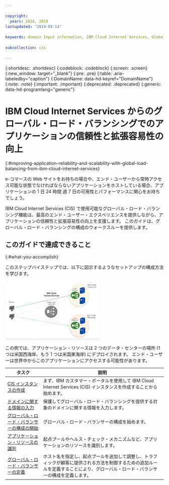 ```yaml
---

copyright:
  years: 2018, 2019
lastupdated: "2019-03-14"

keywords: domain Input information, IBM Cloud Internet Services, Global Load balancing

subcollection: cis

---
```



{:shortdesc: .shortdesc}
{:codeblock: .codeblock}
{:screen: .screen}
{:new_window: target="_blank"}
{:pre: .pre}
{:table: .aria-labeledby="caption"}
{:DomainName: data-hd-keyref="DomainName"}
{:note: .note}
{:important: .important}
{:deprecated: .deprecated}
{:generic: data-hd-programlang="generic"}

# IBM Cloud Internet Services からのグローバル・ロード・バランシングでのアプリケーションの信頼性と拡張容易性の向上
{:#improving-application-reliability-and-scalability-with-global-load-balancing-from-ibm-cloud-internet-services}

e-コマースの Web サイトをお持ちの場合や、エンド・ユーザーから常時アクセス可能な状態でなければならないアプリケーションをホストしている場合、アプリケーションの 1 日 24 時間 週 7 日の可用性とパフォーマンスに関心をお持ちでしょう。 

IBM Cloud Internet Services (CIS) で使用可能なグローバル・ロード・バランシング機能は、最高のエンド・ユーザー・エクスペリエンスを提供しながら、アプリケーションの信頼性と拡張容易性の向上を支援します。 このガイドは、グローバル・ロード・バランシングの構成のウォークスルーを提供します。  

## このガイドで達成できること
{:#what-you-accomplish}

このステップバイステップでは、以下に図示するようなセットアップの構成方法を学びます。

<img src="images/reliability1.png" alt="図面" style="width: 300px;"/>

この例では、アプリケーション・リソースは 2 つのデータ・センターの場所 (1 つは米国西海岸、もう 1 つは米国東海岸) にデプロイされます。 エンド・ユーザーは世界中からこのアプリケーションにアクセスする可能性があります。 

タスク  | 説明
------------- | -------------
[CIS インスタンスの作成](/docs/infrastructure/cis?topic=cis-create-your-ibm-cloud-internet-services-cis-instance) | まず、IBM カスタマー・ポータルを使用して IBM Cloud Internet Services (CIS) インスタンスを作成することから始めます。|
[ドメインに関する情報の入力](/docs/infrastructure/cis?topic=cis-input-information-about-your-domain) | 保護してグローバル・ロード・バランシングを提供する対象のドメインに関する情報を入力します。
[グローバル・ロード・バランサーの構成の開始](/docs/infrastructure/cis?topic=cis-begin-global-load-balancer-configuration) | グローバル・ロード・バランサーの構成を始めます。
[アプリケーション・リソースの識別](/docs/infrastructure/cis?topic=cis-identify-your-application-resources) | 起点プールやヘルス・チェック・メカニズムなど、アプリケーションのリソースを識別します。
[グローバル・ロード・バランサーの定義](/docs/infrastructure/cis?topic=cis-define-the-global-load-balancer) | ホスト名を指定し、起点プールを追加して調整し、トラフィックが顧客に提供される方法を制御するための追加ルールを定義することにより、グローバル・ロード・バランサーの構成を定義します。
